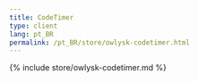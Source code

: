 ```yaml
---
title: CodeTimer
type: client
lang: pt_BR
permalink: /pt_BR/store/owlysk-codetimer.html
---
```


{% include store/owlysk-codetimer.md %}
 
